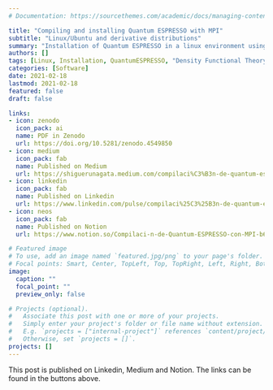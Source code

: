```yaml
---
# Documentation: https://sourcethemes.com/academic/docs/managing-content/

title: "Compiling and installing Quantum ESPRESSO with MPI"
subtitle: "Linux/Ubuntu and derivative distributions"
summary: "Installation of Quantum ESPRESSO in a linux environment using OpenMPI and Gfortran"
authors: []
tags: [Linux, Installation, QuantumESPRESSO, "Density Functional Theory", Spanish]
categories: [Software]
date: 2021-02-18
lastmod: 2021-02-18
featured: false
draft: false

links:
- icon: zenodo
  icon_pack: ai
  name: PDF in Zenodo
  url: https://doi.org/10.5281/zenodo.4549850
- icon: medium
  icon_pack: fab
  name: Published on Medium
  url: https://shiguerunagata.medium.com/compilaci%C3%B3n-de-quantum-espresso-con-mpi-61f118bfca12
- icon: linkedin
  icon_pack: fab
  name: Published on Linkedin
  url: https://www.linkedin.com/pulse/compilaci%25C3%25B3n-de-quantum-espresso-con-mpi-shigueru-emilio-nagata-tejada
- icon: neos
  icon_pack: fab
  name: Published on Notion
  url: https://www.notion.so/Compilaci-n-de-Quantum-ESPRESSO-con-MPI-b690156a025a47848a05f381b72422d4

# Featured image
# To use, add an image named `featured.jpg/png` to your page's folder.
# Focal points: Smart, Center, TopLeft, Top, TopRight, Left, Right, BottomLeft, Bottom, BottomRight.
image:
  caption: ""
  focal_point: ""
  preview_only: false

# Projects (optional).
#   Associate this post with one or more of your projects.
#   Simply enter your project's folder or file name without extension.
#   E.g. `projects = ["internal-project"]` references `content/project/deep-learning/index.md`.
#   Otherwise, set `projects = []`.
projects: []
---
```


This post is published on Linkedin, Medium and Notion. The links can be found in the buttons above.
